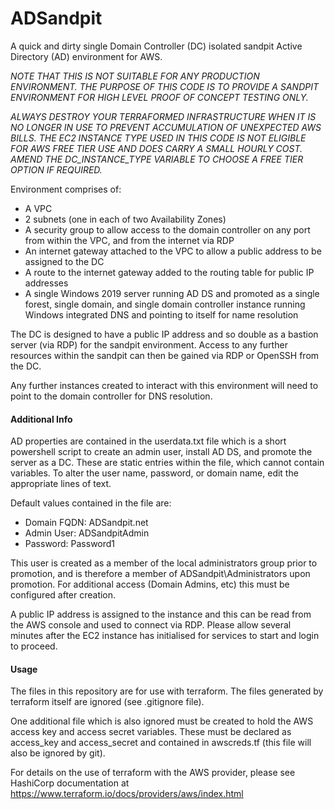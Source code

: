 # ADSandpit
A quick and dirty single Domain Controller (DC) isolated sandpit Active Directory (AD) environment for AWS.  

_NOTE THAT THIS IS NOT SUITABLE FOR ANY PRODUCTION ENVIRONMENT.  THE PURPOSE OF THIS CODE IS TO PROVIDE A SANDPIT ENVIRONMENT FOR HIGH LEVEL PROOF OF CONCEPT TESTING ONLY._

_ALWAYS DESTROY YOUR TERRAFORMED INFRASTRUCTURE WHEN IT IS NO LONGER IN USE TO PREVENT ACCUMULATION OF UNEXPECTED AWS BILLS.  THE EC2 INSTANCE TYPE USED IN THIS CODE IS NOT ELIGIBLE FOR AWS FREE TIER USE AND DOES CARRY A SMALL HOURLY COST.  AMEND THE DC\_INSTANCE\_TYPE VARIABLE TO CHOOSE A FREE TIER OPTION IF REQUIRED._

Environment comprises of:
  *  A VPC
  *  2 subnets (one in each of two Availability Zones)
  *  A security group to allow access to the domain controller on any port from within the VPC, and from the internet via RDP
  *  An internet gateway attached to the VPC to allow a public address to be assigned to the DC
  *  A route to the internet gateway added to the routing table for public IP addresses
  *  A single Windows 2019 server running AD DS and promoted as a single forest, single domain, and single domain controller instance running Windows integrated DNS and pointing to itself for name resolution

The DC is designed to have a public IP address and so double as a bastion server (via RDP) for the sandpit environment.  Access to any further resources within the sandpit can then be gained via RDP or OpenSSH from the DC.

Any further instances created to interact with this environment will need to point to the domain controller for DNS resolution.

#### Additional Info

AD properties are contained in the userdata.txt file which is a short powershell script to create an admin user, install AD DS, and promote the server as a DC. These are static entries within the file, which cannot contain variables.  To alter the user name, password, or domain name, edit the appropriate lines of text.

Default values contained in the file are:
  *  Domain FQDN:    ADSandpit.net
  *  Admin User:     ADSandpitAdmin
  *  Password:       Password1

This user is created as a member of the local administrators group prior to promotion, and is therefore a member of ADSandpit\Administrators upon promotion.  For additional access (Domain Admins, etc) this must be configured after creation.

A public IP address is assigned to the instance and this can be read from the AWS console and used to connect via RDP.  Please allow several minutes after the EC2 instance has initialised for services to start and login to proceed.

#### Usage

The files in this repository are for use with terraform.  The files generated by terraform itself are ignored (see .gitignore file).

One additional file which is also ignored must be created to hold the AWS access key and access secret variables.  These must be declared as access_key and access_secret and contained in awscreds.tf (this file will also be ignored by git).

For details on the use of terraform with the AWS provider, please see HashiCorp documentation at https://www.terraform.io/docs/providers/aws/index.html
